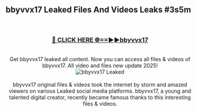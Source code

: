 ## bbyvvx17 Leaked Files And Videos Leaks #3s5m
<br>
<div align="center">
<h3><a href="https://watchclip.my.id/bbyvvx17" rel="nofollow">🔴 CLICK HERE 🌐==►►bbyvvx17</a></h3>
<br>
Get bbyvvx17 leaked all content. Now you can access all files & videos of bbyvvx17. All video and files new update 2025!
<br>
<a href="https://watchclip.my.id/bbyvvx17" rel="nofollow" data-target="animated-image.originalLink"><img src="https://i.ibb.co.com/WyWwxjT/player-gif2.gif" alt="bbyvvx17 Leaked" style="max-width: 100%; display: inline-block;" data-target="animated-image.originalImage"></a>
<br><br>
bbyvvx17 original files & videos took the internet by storm and amazed viewers on various Leaked social media platforms. bbyvvx17, a young and talented digital creator, recently became famous thanks to this interesting files & videos.
</div>
<br>